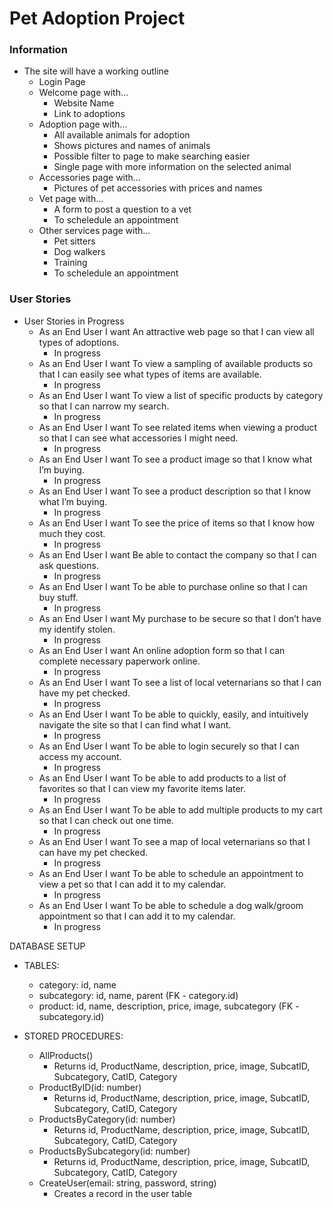 # Pet Adoption Project

### Information
* The site will have a working outline
    * Login Page
    * Welcome page with...
        * Website Name
        * Link to adoptions
    * Adoption page with...
        * All available animals for adoption
        * Shows pictures and names of animals
        * Possible filter to page to make searching
        easier
        * Single page with more information on the
        selected animal
    * Accessories page with...
        * Pictures of pet accessories with prices and names
    * Vet page with...
        * A form to post a question to a vet
        * To scheledule an appointment
    * Other services page with...
        * Pet sitters
        * Dog walkers
        * Training
        * To scheledule an appointment

### User Stories
* User Stories in Progress
    * As an End User I want An attractive web page so that I can view all types of adoptions.
        * In progress
    * As an End User I want To view a sampling of available products so that I can easily see what types of items are available.
        * In progress
    * As an End User I want To view a list of specific products by category so that I can narrow my search.
        * In progress
    * As an End User I want To see related items when viewing a product so that I can see what accessories I might need.
        * In progress
    * As an End User I want To see a product image so that I know what I’m buying.
        * In progress
    * As an End User I want To see a product description so that I know what I’m buying.
        * In progress
    * As an End User I want To see the price of items so that I know how much they cost.
        * In progress
    * As an End User I want Be able to contact the company so that I can ask questions.
        * In progress
    * As an End User I want To be able to purchase online so that I can buy stuff.
        * In progress
    * As an End User I want My purchase to be secure so that I don’t have my identify stolen.
        * In progress
    * As an End User I want An online adoption form so that I can complete necessary paperwork online.
        * In progress
    * As an End User I want To see a list of local veternarians so that I can have my pet checked.
        * In progress
    * As an End User I want To be able to quickly, easily, and intuitively navigate the site so that I can find what I want.
        * In progress
    * As an End User I want To be able to login securely so that I can access my account.
        * In progress
    * As an End User I want To be able to add products to a list of favorites so that I can view my favorite items later.
        * In progress
    * As an End User I want To be able to add multiple products to my cart so that I can check out one time.
        * In progress
    * As an End User I want To see a map of local veternarians so that I can have my pet checked.
        * In progress
    * As an End User I want To be able to schedule an appointment to view a pet so that I can add it to my calendar.
        * In progress
    * As an End User I want To be able to schedule a dog walk/groom appointment so that I can add it to my calendar.
        * In progress

DATABASE SETUP

* TABLES:
  * category: id, name
  * subcategory: id, name, parent (FK - category.id)
  * product: id, name, description, price, image, subcategory (FK - subcategory.id)

* STORED PROCEDURES:
  * AllProducts()
    * Returns id, ProductName, description, price, image, SubcatID, Subcategory, CatID, Category
  * ProductByID(id: number)
    * Returns id, ProductName, description, price, image, SubcatID, Subcategory, CatID, Category
  * ProductsByCategory(id: number)
    * Returns id, ProductName, description, price, image, SubcatID, Subcategory, CatID, Category
  * ProductsBySubcategory(id: number)
    * Returns id, ProductName, description, price, image, SubcatID, Subcategory, CatID, Category
  * CreateUser(email: string, password, string)
    * Creates a record in the user table
